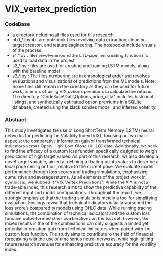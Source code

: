 # VIX_vertex_prediction

### CodeBase
- a directory including all files used for this research
- nb0_*.ipynb : are notebook files revolving data extraction, cleaning, target creation, and feature engineering. The notebooks include visuals of the process.
- s1_*.py : files revolve arround the ETL-pipeline, creating functions for used to load data in the project
- s2_*.py : files are used for creating and training LSTM models, along with the baseline model
- s3_*.py : The files numbering are in chronological order and revolves evaluations and visualizations of predictions from the ML models.
Note: Some files still remain in the directory as they can be used for future work, in terms of using VIX options premiums to calculate the returns. The directory "CodeBase\Data\Options_price_data" includes historical listings, and synthetically estimated option premiums in a SQLite database, created using the black scholes model, and inferred volatility. 


### Abstract:
This study investigates the use of Long ShortTerm Memory (LSTM) neural networks for predicting the Volatility Index (VIX), focusing on
two main aspects: the comparative information
gain of transformed technical indicators versus
Open-High-Low-Close (OHLC) data. Additionally, we seek to find the efficacy of a custom
loss function specifically designed to weigh predictions of high target values. As part of this
research, we also develop a novel target variable, aimed at defining a floating points values
to describe a local price ceiling or floor, relative to the current price. We evaluate model
performance through loss scores and trading
simulations, emphasizing cumulative and average returns. As all elements of the project
work in symbiosis, we dubbed it ”VIX Vertex
Predictions”. While the VIX is not a trade-able
index, this research aims to show the predictive
capability of the different input and model configurations. Throughout the report, we strongly
emphasize that the trading simulator is merely a
tool for simplifying evaluation. Findings reveal
that technical indicators initially worsened the
loss score’s compared to models using OHLC
data. While running trading simulations, the
combination of technical indicators and the custom loss function outperformed other combinations on the test set, however, the mixed results
in the of the combinations can only suggests
a limited yet potential information gain from
technical indicators when paired with the custom loss function. The study aims to contribute
to the field of financial forecasting with the
use of time series neural networks, while highlighting future research avenues for enhancing
predictive accuracy for the volatility index.
